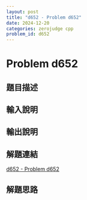 ```yaml
---
layout: post
title: "d652 - Problem d652"
date: 2024-12-20
categories: zerojudge cpp
problem_id: d652
---
```


# Problem d652

## 題目描述



## 輸入說明



## 輸出說明



## 解題連結

[d652 - Problem d652](https://zerojudge.tw/ShowProblem?problemid=d652)

## 解題思路

